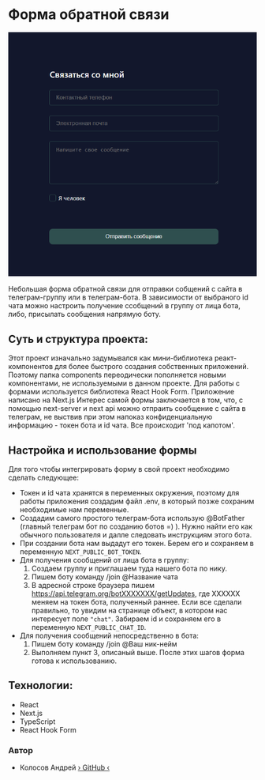 # Форма обратной связи
![preview](readmeStatic/readme-cover.png)

Небольшая форма обратной связи для отправки собщений с сайта в телеграм-группу или в телеграм-бота.
В зависимости от выбраного id чата можно настроить получение ссобщений в группу от лица бота, либо, присылать сообщения напрямую боту.

## Суть и структура проекта:
Этот проект изначально задумывался как мини-библиотека реакт-компонентов для более быстрого создания собственных приложений. Поэтому папка components переодически пополняется новыми компонентами, не используемыми в данном проекте. 
Для работы с формами используется библиотека React Hook Form. 
Приложение написано на Next.js
Интерес самой формы заключается в том, что, с помощью next-server и next api можно отпраить сообщение с сайта в телеграм, не выствив при этом напоказ конфиденциальную информацию - токен бота и id чата. Все происходит 'под капотом'.

## Настройка и использование формы
Для того чтобы интегрировать форму в свой проект необходимо сделать следующее:
  - Токен и id чата хранятся в переменных окружения, поэтому для работы приложения создадим файл .env,
  в который позже сохраним необходимые нам переменные. 
  - Создадим самого простого телеграм-бота использую @BotFather (главный телеграм бот по созданию ботов =) ). Нужно найти его как обычного пользователя и далле следовать инструкциям этого бота. 
  - При создании бота нам выдадут его токен. Берем его и сохраняем в переменную <code>NEXT_PUBLIC_BOT_TOKEN</code>.
  - Для получения сообщений от лица бота в группу:
    1. Создаем группу и приглашаем туда нашего бота по нику.
    2. Пишем боту команду /join @Название чата
    3. В адресной строке браузера пишем https://api.telegram.org/botХХХХХХХ/getUpdates,
      где ХХХХХХ меняем на токен бота, полученный раннее. Если все сделали правильно, то увидим на странице объект, в котором нас интересует поле <code>"chat"</code>. Забираем id и сохраняем его в переменную <code>NEXT_PUBLIC_CHAT_ID</code>.
  - Для получения сообщений непосредственно в бота:
    1. Пишем боту команду /join @Ваш ник-нейм
    2. Выполняем пункт 3, описаный выше.
  После этих шагов форма готова к использованию.


## Технологии:

* React
* Next.js
* TypeScript
* React Hook Form

### Автор
* Колосов Андрей [&rsaquo; GitHub &lsaquo;](https://github.com/AndreiKolosov)